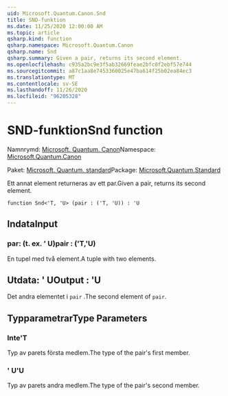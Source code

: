 ```yaml
---
uid: Microsoft.Quantum.Canon.Snd
title: SND-funktion
ms.date: 11/25/2020 12:00:00 AM
ms.topic: article
qsharp.kind: function
qsharp.namespace: Microsoft.Quantum.Canon
qsharp.name: Snd
qsharp.summary: Given a pair, returns its second element.
ms.openlocfilehash: c935a2bc9e3f5ab32669feae2bfc0f2ebf57e744
ms.sourcegitcommit: a87c1aa8e7453360025e47ba614f25b02ea84ec3
ms.translationtype: MT
ms.contentlocale: sv-SE
ms.lasthandoff: 11/26/2020
ms.locfileid: "96205328"
---
```

# <a name="snd-function"></a><span data-ttu-id="7685c-102">SND-funktion</span><span class="sxs-lookup"><span data-stu-id="7685c-102">Snd function</span></span>

<span data-ttu-id="7685c-103">Namnrymd: [Microsoft. Quantum. Canon](xref:Microsoft.Quantum.Canon)</span><span class="sxs-lookup"><span data-stu-id="7685c-103">Namespace: [Microsoft.Quantum.Canon](xref:Microsoft.Quantum.Canon)</span></span>

<span data-ttu-id="7685c-104">Paket: [Microsoft. Quantum. standard](https://nuget.org/packages/Microsoft.Quantum.Standard)</span><span class="sxs-lookup"><span data-stu-id="7685c-104">Package: [Microsoft.Quantum.Standard](https://nuget.org/packages/Microsoft.Quantum.Standard)</span></span>


<span data-ttu-id="7685c-105">Ett annat element returneras av ett par.</span><span class="sxs-lookup"><span data-stu-id="7685c-105">Given a pair, returns its second element.</span></span>

```qsharp
function Snd<'T, 'U> (pair : ('T, 'U)) : 'U
```


## <a name="input"></a><span data-ttu-id="7685c-106">Indata</span><span class="sxs-lookup"><span data-stu-id="7685c-106">Input</span></span>

### <a name="pair--tu"></a><span data-ttu-id="7685c-107">par: (t. ex. ' U)</span><span class="sxs-lookup"><span data-stu-id="7685c-107">pair : ('T,'U)</span></span>

<span data-ttu-id="7685c-108">En tupel med två element.</span><span class="sxs-lookup"><span data-stu-id="7685c-108">A tuple with two elements.</span></span>



## <a name="output--u"></a><span data-ttu-id="7685c-109">Utdata: ' U</span><span class="sxs-lookup"><span data-stu-id="7685c-109">Output : 'U</span></span>

<span data-ttu-id="7685c-110">Det andra elementet i `pair` .</span><span class="sxs-lookup"><span data-stu-id="7685c-110">The second element of `pair`.</span></span>

## <a name="type-parameters"></a><span data-ttu-id="7685c-111">Typparametrar</span><span class="sxs-lookup"><span data-stu-id="7685c-111">Type Parameters</span></span>

### <a name="t"></a><span data-ttu-id="7685c-112">Inte</span><span class="sxs-lookup"><span data-stu-id="7685c-112">'T</span></span>

<span data-ttu-id="7685c-113">Typ av parets första medlem.</span><span class="sxs-lookup"><span data-stu-id="7685c-113">The type of the pair's first member.</span></span>
### <a name="u"></a><span data-ttu-id="7685c-114">' U</span><span class="sxs-lookup"><span data-stu-id="7685c-114">'U</span></span>

<span data-ttu-id="7685c-115">Typ av parets andra medlem.</span><span class="sxs-lookup"><span data-stu-id="7685c-115">The type of the pair's second member.</span></span>